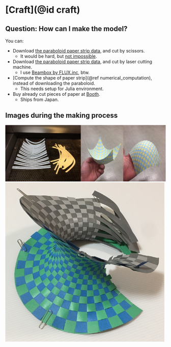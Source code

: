 # [Craft](@id craft)

## Question: How can I make the model?
You can:
* Download [the paraboloid paper strip data](https://github.com/hyrodium/ElasticSurfaceEmbedding.jl/tree/develop/craft), and cut by scissors.
    * It would be hard, but [not impossible](https://hyrodium.tumblr.com/post/178719972384).
* Download [the paraboloid paper strip data](https://github.com/hyrodium/ElasticSurfaceEmbedding.jl/tree/develop/craft), and cut by laser cutting machine.
    * I use [Beambox by FLUX.inc](https://flux3dp.com/beambox/), btw.
* [Compute the shape of paper strip](@ref numerical_computation), instead of downloading the paraboloid.
    * This needs setup for Julia environment.
* Buy already cut pieces of paper at [Booth](https://hyrodium.booth.pm/).
    * Ships from Japan.

## Images during the making process

![](img/assembling.png)
![](img/craft.png)
